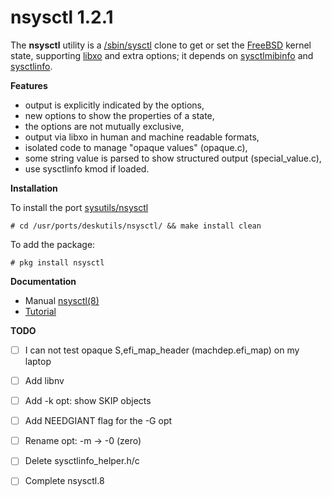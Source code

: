 nsysctl 1.2.1
=============

The **nsysctl** utility is a [/sbin/sysctl](https://man.freebsd.org/sysctl/8) 
clone to get or set the [FreeBSD](http://www.freebsd.org) kernel state, 
supporting [libxo](http://juniper.github.io/libxo/libxo-manual.html) and extra 
options; it depends on [sysctlmibinfo](https://gitlab.com/alfix/sysctlmibinfo) 
and [sysctlinfo](https://gitlab.com/alfix/sysctlinfo).

**Features**

 * output is explicitly indicated by the options,
 * new options to show the properties of a state,
 * the options are not mutually exclusive,
 * output via libxo in human and machine readable formats,
 * isolated code to manage "opaque values" (opaque.c),
 * some string value is parsed to show structured output (special\_value.c),
 * use sysctlinfo kmod if loaded.

**Installation**

To install the port [sysutils/nsysctl](https://www.freshports.org/sysutils/nsysctl)

    # cd /usr/ports/deskutils/nsysctl/ && make install clean

To add the package:

    # pkg install nsysctl

**Documentation**

 * Manual [nsysctl(8)](https://alfonsosiciliano.gitlab.io/posts/2019-02-23-manual-nsysctl.html)
 * [Tutorial](https://alfonsosiciliano.gitlab.io/posts/2019-02-19-nsysctl-tutorial.html)

**TODO**

 * [ ] I can not test opaque S,efi\_map\_header (machdep.efi\_map) on my laptop
 * [ ] Add libnv
 * [ ] Add -k opt: show SKIP objects
 * [ ] Add NEEDGIANT flag for the -G opt
 * [ ] Rename opt: -m -> -0 (zero)
 * [ ] Delete sysctlinfo\_helper.h/c
 * [ ] Complete nsysctl.8
 
